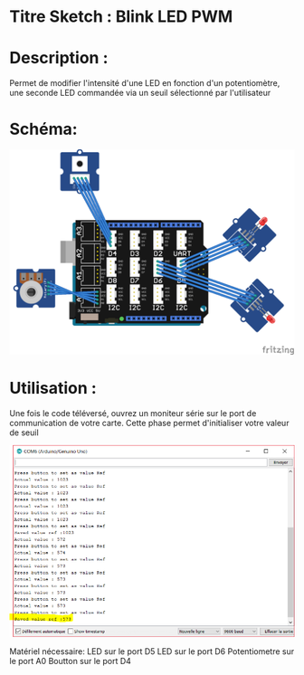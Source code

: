 # Titre Sketch : Blink LED PWM
# Description : 

Permet de modifier l'intensité d'une LED en fonction d'un potentiomètre, une seconde LED commandée via un seuil sélectionné par l'utilisateur

# Schéma: 

![Schéma](https://raw.githubusercontent.com/JustinMartinDev/ProjetArduino_C/master/Arduino_Blink_LED_PWM/schema_arduino.png)

# Utilisation :

Une fois le code téléversé, ouvrez un moniteur série sur le port de communication de votre carte. Cette phase permet d'initialiser votre valeur de seuil

![Serial com init](https://raw.githubusercontent.com/JustinMartinDev/ProjetArduino_C/master/Arduino_Blink_LED_PWM/Serial_com_init.PNG)


Matériel nécessaire:
LED sur le port D5
LED sur le port D6 
Potentiometre sur le port A0
Boutton sur le port D4


